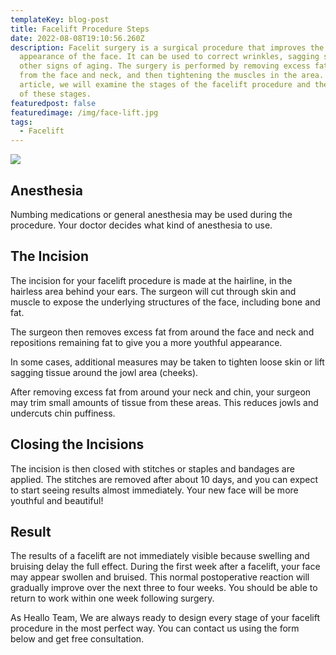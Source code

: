 ```yaml
---
templateKey: blog-post
title: Facelift Procedure Steps
date: 2022-08-08T19:10:56.260Z
description: Facelit surgery is a surgical procedure that improves the
  appearance of the face. It can be used to correct wrinkles, sagging skin, and
  other signs of aging. The surgery is performed by removing excess fat and skin
  from the face and neck, and then tightening the muscles in the area. In this
  article, we will examine the stages of the facelift procedure and the details
  of these stages.
featuredpost: false
featuredimage: /img/face-lift.jpg
tags:
  - Facelift
---
```

![](/img/face-lift.jpg)

## Anesthesia

Numbing medications or general anesthesia may be used during the procedure. Your doctor decides what kind of anesthesia to use.

## The Incision

The incision for your facelift procedure is made at the hairline, in the hairless area behind your ears. The surgeon will cut through skin and muscle to expose the underlying structures of the face, including bone and fat.

The surgeon then removes excess fat from around the face and neck and repositions remaining fat to give you a more youthful appearance.

In some cases, additional measures may be taken to tighten loose skin or lift sagging tissue around the jowl area (cheeks).

After removing excess fat from around your neck and chin, your surgeon may trim small amounts of tissue from these areas. This reduces jowls and undercuts chin puffiness.

## Closing the Incisions

The incision is then closed with stitches or staples and bandages are applied. The stitches are removed after about 10 days, and you can expect to start seeing results almost immediately. Your new face will be more youthful and beautiful!

## Result

The results of a facelift are not immediately visible because swelling and bruising delay the full effect. During the first week after a facelift, your face may appear swollen and bruised. This normal postoperative reaction will gradually improve over the next three to four weeks. You should be able to return to work within one week following surgery.

As Heallo Team, We are always ready to design every stage of your facelift procedure in the most perfect way. You can contact us using the form below and get free consultation.